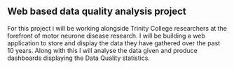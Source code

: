 
## Web based data quality analysis project

For this project i will be working alongside Trinity College researchers at the forefront of motor neurone disease research. I will be building a web application to store and display the data they have gathered over the past 10 years. Along with this I will analyse the data given and produce dashboards displaying the Data Quality statistics.





